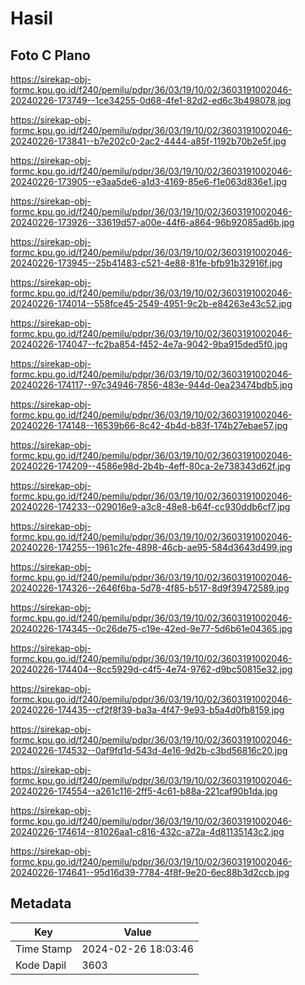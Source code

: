 # Hasil

## Foto C Plano

https://sirekap-obj-formc.kpu.go.id/f240/pemilu/pdpr/36/03/19/10/02/3603191002046-20240226-173749--1ce34255-0d68-4fe1-82d2-ed6c3b498078.jpg

https://sirekap-obj-formc.kpu.go.id/f240/pemilu/pdpr/36/03/19/10/02/3603191002046-20240226-173841--b7e202c0-2ac2-4444-a85f-1192b70b2e5f.jpg

https://sirekap-obj-formc.kpu.go.id/f240/pemilu/pdpr/36/03/19/10/02/3603191002046-20240226-173905--e3aa5de6-a1d3-4169-85e6-f1e063d836e1.jpg

https://sirekap-obj-formc.kpu.go.id/f240/pemilu/pdpr/36/03/19/10/02/3603191002046-20240226-173926--33619d57-a00e-44f6-a864-96b92085ad6b.jpg

https://sirekap-obj-formc.kpu.go.id/f240/pemilu/pdpr/36/03/19/10/02/3603191002046-20240226-173945--25b41483-c521-4e88-81fe-bfb91b32916f.jpg

https://sirekap-obj-formc.kpu.go.id/f240/pemilu/pdpr/36/03/19/10/02/3603191002046-20240226-174014--558fce45-2549-4951-9c2b-e84263e43c52.jpg

https://sirekap-obj-formc.kpu.go.id/f240/pemilu/pdpr/36/03/19/10/02/3603191002046-20240226-174047--fc2ba854-f452-4e7a-9042-9ba915ded5f0.jpg

https://sirekap-obj-formc.kpu.go.id/f240/pemilu/pdpr/36/03/19/10/02/3603191002046-20240226-174117--97c34946-7856-483e-944d-0ea23474bdb5.jpg

https://sirekap-obj-formc.kpu.go.id/f240/pemilu/pdpr/36/03/19/10/02/3603191002046-20240226-174148--16539b66-8c42-4b4d-b83f-174b27ebae57.jpg

https://sirekap-obj-formc.kpu.go.id/f240/pemilu/pdpr/36/03/19/10/02/3603191002046-20240226-174209--4586e98d-2b4b-4eff-80ca-2e738343d62f.jpg

https://sirekap-obj-formc.kpu.go.id/f240/pemilu/pdpr/36/03/19/10/02/3603191002046-20240226-174233--029016e9-a3c8-48e8-b64f-cc930ddb6cf7.jpg

https://sirekap-obj-formc.kpu.go.id/f240/pemilu/pdpr/36/03/19/10/02/3603191002046-20240226-174255--1961c2fe-4898-46cb-ae95-584d3643d499.jpg

https://sirekap-obj-formc.kpu.go.id/f240/pemilu/pdpr/36/03/19/10/02/3603191002046-20240226-174326--2646f6ba-5d78-4f85-b517-8d9f39472589.jpg

https://sirekap-obj-formc.kpu.go.id/f240/pemilu/pdpr/36/03/19/10/02/3603191002046-20240226-174345--0c26de75-c19e-42ed-9e77-5d6b61e04365.jpg

https://sirekap-obj-formc.kpu.go.id/f240/pemilu/pdpr/36/03/19/10/02/3603191002046-20240226-174404--8cc5929d-c4f5-4e74-9762-d9bc50815e32.jpg

https://sirekap-obj-formc.kpu.go.id/f240/pemilu/pdpr/36/03/19/10/02/3603191002046-20240226-174435--cf2f8f39-ba3a-4f47-9e93-b5a4d0fb8159.jpg

https://sirekap-obj-formc.kpu.go.id/f240/pemilu/pdpr/36/03/19/10/02/3603191002046-20240226-174532--0af9fd1d-543d-4e16-9d2b-c3bd56816c20.jpg

https://sirekap-obj-formc.kpu.go.id/f240/pemilu/pdpr/36/03/19/10/02/3603191002046-20240226-174554--a261c116-2ff5-4c61-b88a-221caf90b1da.jpg

https://sirekap-obj-formc.kpu.go.id/f240/pemilu/pdpr/36/03/19/10/02/3603191002046-20240226-174614--81026aa1-c816-432c-a72a-4d81135143c2.jpg

https://sirekap-obj-formc.kpu.go.id/f240/pemilu/pdpr/36/03/19/10/02/3603191002046-20240226-174641--95d16d39-7784-4f8f-9e20-6ec88b3d2ccb.jpg


## Metadata

| Key        | Value               |
| ---------- | ------------------- |
| Time Stamp | 2024-02-26 18:03:46 |
| Kode Dapil | 3603                |



